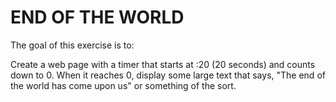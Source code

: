 END OF THE WORLD
===========================

The goal of this exercise is to:

Create a web page with a timer that starts at :20 (20 seconds) and counts down to 0. When it reaches 0, display some large text that says, "The end of the world has come upon us" or something of the sort.